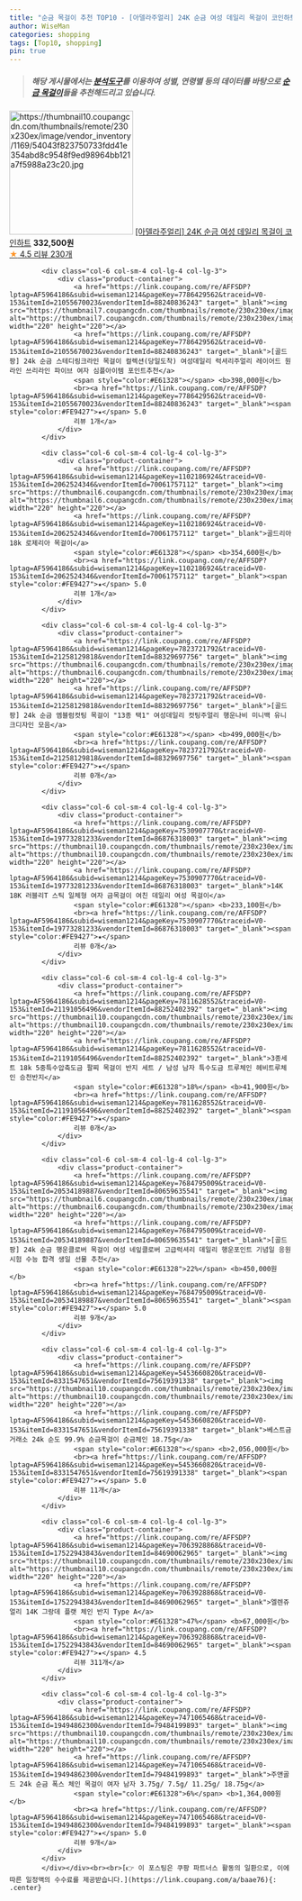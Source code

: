 ```yaml
---
title: "순금 목걸이 추천 TOP10 - [아델라주얼리] 24K 순금 여성 데일리 목걸이 코인하트"
author: WiseMan
categories: shopping
tags: [Top10, shopping]
pin: true
---
```


> ##### 해당 게시물에서는 [**분석도구**](https://itemscout.io/)를 이용하여 **성별**, **연령별** 등의 데이터를 바탕으로 [**순금 목걸이**](https://link.coupang.com/a/baae76)들을 추천해드리고 있습니다.
<div class="container"><div class="row">
            <div class="col-6 col-sm-4 col-lg-4 col-lg-3">
                <div class="product-container">
                    <a href="https://link.coupang.com/re/AFFSDP?lptag=AF5964186&subid=wiseman1214&pageKey=6388385016&traceid=V0-153&itemId=13606689884&vendorItemId=80859735702" target="_blank"><img src="https://thumbnail10.coupangcdn.com/thumbnails/remote/230x230ex/image/vendor_inventory/1169/54043f823750733fdd41e354abd8c9548f9ed98964bb121a7f5988a23c20.jpg" alt="https://thumbnail10.coupangcdn.com/thumbnails/remote/230x230ex/image/vendor_inventory/1169/54043f823750733fdd41e354abd8c9548f9ed98964bb121a7f5988a23c20.jpg" width="220" height="220"></a>
                    <a href="https://link.coupang.com/re/AFFSDP?lptag=AF5964186&subid=wiseman1214&pageKey=6388385016&traceid=V0-153&itemId=13606689884&vendorItemId=80859735702" target="_blank">[아델라주얼리] 24K 순금 여성 데일리 목걸이 코인하트</a>
                    <span style="color:#E61328"></span> <b>332,500원</b>
                    <br><a href="https://link.coupang.com/re/AFFSDP?lptag=AF5964186&subid=wiseman1214&pageKey=6388385016&traceid=V0-153&itemId=13606689884&vendorItemId=80859735702" target="_blank"><span style="color:#FE9427">★</span> 4.5
                    리뷰 230개</a>
                </div>
            </div>
            
            <div class="col-6 col-sm-4 col-lg-4 col-lg-3">
                <div class="product-container">
                    <a href="https://link.coupang.com/re/AFFSDP?lptag=AF5964186&subid=wiseman1214&pageKey=7786429562&traceid=V0-153&itemId=21055670023&vendorItemId=88240836243" target="_blank"><img src="https://thumbnail7.coupangcdn.com/thumbnails/remote/230x230ex/image/vendor_inventory/9a2b/d70f0babb411eeecbdd715a94f9b302b25b9a8985ddd768c5edf4b83f11c.jpg" alt="https://thumbnail7.coupangcdn.com/thumbnails/remote/230x230ex/image/vendor_inventory/9a2b/d70f0babb411eeecbdd715a94f9b302b25b9a8985ddd768c5edf4b83f11c.jpg" width="220" height="220"></a>
                    <a href="https://link.coupang.com/re/AFFSDP?lptag=AF5964186&subid=wiseman1214&pageKey=7786429562&traceid=V0-153&itemId=21055670023&vendorItemId=88240836243" target="_blank">[골드팡] 24k 순금 스테디링크라인 목걸이 컬렉션(당일도착) 여성데일리 럭셔리주얼리 레이어드 원라인 쓰리라인 파이브 여자 심플아이템 포인트추천</a>
                    <span style="color:#E61328"></span> <b>398,000원</b>
                    <br><a href="https://link.coupang.com/re/AFFSDP?lptag=AF5964186&subid=wiseman1214&pageKey=7786429562&traceid=V0-153&itemId=21055670023&vendorItemId=88240836243" target="_blank"><span style="color:#FE9427">★</span> 5.0
                    리뷰 1개</a>
                </div>
            </div>
            
            <div class="col-6 col-sm-4 col-lg-4 col-lg-3">
                <div class="product-container">
                    <a href="https://link.coupang.com/re/AFFSDP?lptag=AF5964186&subid=wiseman1214&pageKey=1102186924&traceid=V0-153&itemId=2062524346&vendorItemId=70061757112" target="_blank"><img src="https://thumbnail6.coupangcdn.com/thumbnails/remote/230x230ex/image/vendor_inventory/5a69/b16ea40192096b44e403c24c03b9ad62bdf6a2625f1c3b479692995068e3.jpg" alt="https://thumbnail6.coupangcdn.com/thumbnails/remote/230x230ex/image/vendor_inventory/5a69/b16ea40192096b44e403c24c03b9ad62bdf6a2625f1c3b479692995068e3.jpg" width="220" height="220"></a>
                    <a href="https://link.coupang.com/re/AFFSDP?lptag=AF5964186&subid=wiseman1214&pageKey=1102186924&traceid=V0-153&itemId=2062524346&vendorItemId=70061757112" target="_blank">골드리아 18k 로제리아 목걸이</a>
                    <span style="color:#E61328"></span> <b>354,600원</b>
                    <br><a href="https://link.coupang.com/re/AFFSDP?lptag=AF5964186&subid=wiseman1214&pageKey=1102186924&traceid=V0-153&itemId=2062524346&vendorItemId=70061757112" target="_blank"><span style="color:#FE9427">★</span> 5.0
                    리뷰 1개</a>
                </div>
            </div>
            
            <div class="col-6 col-sm-4 col-lg-4 col-lg-3">
                <div class="product-container">
                    <a href="https://link.coupang.com/re/AFFSDP?lptag=AF5964186&subid=wiseman1214&pageKey=7823721792&traceid=V0-153&itemId=21258129818&vendorItemId=88329697756" target="_blank"><img src="https://thumbnail6.coupangcdn.com/thumbnails/remote/230x230ex/image/vendor_inventory/b0bc/bb6249e35ad3a887f1c997796ff605730cd58414b4f1c4880a34315be224.jpg" alt="https://thumbnail6.coupangcdn.com/thumbnails/remote/230x230ex/image/vendor_inventory/b0bc/bb6249e35ad3a887f1c997796ff605730cd58414b4f1c4880a34315be224.jpg" width="220" height="220"></a>
                    <a href="https://link.coupang.com/re/AFFSDP?lptag=AF5964186&subid=wiseman1214&pageKey=7823721792&traceid=V0-153&itemId=21258129818&vendorItemId=88329697756" target="_blank">[골드팡] 24k 순금 엠블럼컷팅 목걸이 "13종 택1" 여성데일리 컷팅주얼리 행운나비 미니백 유니크디자인 모음</a>
                    <span style="color:#E61328"></span> <b>499,000원</b>
                    <br><a href="https://link.coupang.com/re/AFFSDP?lptag=AF5964186&subid=wiseman1214&pageKey=7823721792&traceid=V0-153&itemId=21258129818&vendorItemId=88329697756" target="_blank"><span style="color:#FE9427">★</span> 
                    리뷰 0개</a>
                </div>
            </div>
            
            <div class="col-6 col-sm-4 col-lg-4 col-lg-3">
                <div class="product-container">
                    <a href="https://link.coupang.com/re/AFFSDP?lptag=AF5964186&subid=wiseman1214&pageKey=7530907770&traceid=V0-153&itemId=19773281233&vendorItemId=86876318003" target="_blank"><img src="https://thumbnail10.coupangcdn.com/thumbnails/remote/230x230ex/image/vendor_inventory/ac97/7b77b525912bfce3140871443963c79e980a9e2ae0b7e4d1a24ac687e1fb.jpg" alt="https://thumbnail10.coupangcdn.com/thumbnails/remote/230x230ex/image/vendor_inventory/ac97/7b77b525912bfce3140871443963c79e980a9e2ae0b7e4d1a24ac687e1fb.jpg" width="220" height="220"></a>
                    <a href="https://link.coupang.com/re/AFFSDP?lptag=AF5964186&subid=wiseman1214&pageKey=7530907770&traceid=V0-153&itemId=19773281233&vendorItemId=86876318003" target="_blank">14K 18K 러블리T 스틱 일체형 여자 금목걸이 여친 데일리 여성 목걸이</a>
                    <span style="color:#E61328"></span> <b>233,100원</b>
                    <br><a href="https://link.coupang.com/re/AFFSDP?lptag=AF5964186&subid=wiseman1214&pageKey=7530907770&traceid=V0-153&itemId=19773281233&vendorItemId=86876318003" target="_blank"><span style="color:#FE9427">★</span> 
                    리뷰 0개</a>
                </div>
            </div>
            
            <div class="col-6 col-sm-4 col-lg-4 col-lg-3">
                <div class="product-container">
                    <a href="https://link.coupang.com/re/AFFSDP?lptag=AF5964186&subid=wiseman1214&pageKey=7811628552&traceid=V0-153&itemId=21191056496&vendorItemId=88252402392" target="_blank"><img src="https://thumbnail10.coupangcdn.com/thumbnails/remote/230x230ex/image/vendor_inventory/e52b/bc09bf34b054e601770de129c843b0bce85eda930b53b6ae701b01ddc9fe.jpg" alt="https://thumbnail10.coupangcdn.com/thumbnails/remote/230x230ex/image/vendor_inventory/e52b/bc09bf34b054e601770de129c843b0bce85eda930b53b6ae701b01ddc9fe.jpg" width="220" height="220"></a>
                    <a href="https://link.coupang.com/re/AFFSDP?lptag=AF5964186&subid=wiseman1214&pageKey=7811628552&traceid=V0-153&itemId=21191056496&vendorItemId=88252402392" target="_blank">3종세트 18k 5중특수압축도금 팔찌 목걸이 반지 세트 / 남성 남자 특수도금 트루체인 헤비트루체인 승천반지</a>
                    <span style="color:#E61328">18%</span> <b>41,900원</b>
                    <br><a href="https://link.coupang.com/re/AFFSDP?lptag=AF5964186&subid=wiseman1214&pageKey=7811628552&traceid=V0-153&itemId=21191056496&vendorItemId=88252402392" target="_blank"><span style="color:#FE9427">★</span> 
                    리뷰 0개</a>
                </div>
            </div>
            
            <div class="col-6 col-sm-4 col-lg-4 col-lg-3">
                <div class="product-container">
                    <a href="https://link.coupang.com/re/AFFSDP?lptag=AF5964186&subid=wiseman1214&pageKey=7684795009&traceid=V0-153&itemId=20534189887&vendorItemId=80659635541" target="_blank"><img src="https://thumbnail6.coupangcdn.com/thumbnails/remote/230x230ex/image/vendor_inventory/a933/e8631dd58a607d54e9563be03888eb79e4025a8f7ce3b2386cc63942b2a7.jpg" alt="https://thumbnail6.coupangcdn.com/thumbnails/remote/230x230ex/image/vendor_inventory/a933/e8631dd58a607d54e9563be03888eb79e4025a8f7ce3b2386cc63942b2a7.jpg" width="220" height="220"></a>
                    <a href="https://link.coupang.com/re/AFFSDP?lptag=AF5964186&subid=wiseman1214&pageKey=7684795009&traceid=V0-153&itemId=20534189887&vendorItemId=80659635541" target="_blank">[골드팡] 24k 순금 행운클로버 목걸이 여성 네잎클로버 고급럭셔리 데일리 행운포인트 기념일 응원 시험 수능 합격 생일 선물 추천</a>
                    <span style="color:#E61328">22%</span> <b>450,000원</b>
                    <br><a href="https://link.coupang.com/re/AFFSDP?lptag=AF5964186&subid=wiseman1214&pageKey=7684795009&traceid=V0-153&itemId=20534189887&vendorItemId=80659635541" target="_blank"><span style="color:#FE9427">★</span> 5.0
                    리뷰 9개</a>
                </div>
            </div>
            
            <div class="col-6 col-sm-4 col-lg-4 col-lg-3">
                <div class="product-container">
                    <a href="https://link.coupang.com/re/AFFSDP?lptag=AF5964186&subid=wiseman1214&pageKey=5453660820&traceid=V0-153&itemId=8331547651&vendorItemId=75619391338" target="_blank"><img src="https://thumbnail10.coupangcdn.com/thumbnails/remote/230x230ex/image/vendor_inventory/86bd/56186385d8ec70efd5bdc90bca2e234ffb3fed1f71cf925fe04f49c197c8.jpg" alt="https://thumbnail10.coupangcdn.com/thumbnails/remote/230x230ex/image/vendor_inventory/86bd/56186385d8ec70efd5bdc90bca2e234ffb3fed1f71cf925fe04f49c197c8.jpg" width="220" height="220"></a>
                    <a href="https://link.coupang.com/re/AFFSDP?lptag=AF5964186&subid=wiseman1214&pageKey=5453660820&traceid=V0-153&itemId=8331547651&vendorItemId=75619391338" target="_blank">베스트금거래소 24k 순도 99.9% 순금목걸이 순금체인 18.75g</a>
                    <span style="color:#E61328"></span> <b>2,056,000원</b>
                    <br><a href="https://link.coupang.com/re/AFFSDP?lptag=AF5964186&subid=wiseman1214&pageKey=5453660820&traceid=V0-153&itemId=8331547651&vendorItemId=75619391338" target="_blank"><span style="color:#FE9427">★</span> 5.0
                    리뷰 11개</a>
                </div>
            </div>
            
            <div class="col-6 col-sm-4 col-lg-4 col-lg-3">
                <div class="product-container">
                    <a href="https://link.coupang.com/re/AFFSDP?lptag=AF5964186&subid=wiseman1214&pageKey=7063928868&traceid=V0-153&itemId=17522943843&vendorItemId=84690062965" target="_blank"><img src="https://thumbnail10.coupangcdn.com/thumbnails/remote/230x230ex/image/vendor_inventory/c651/f3f4717e9d295e4407102e60265a65a51ed6e4fbfd22be61aca9676c6c71.jpg" alt="https://thumbnail10.coupangcdn.com/thumbnails/remote/230x230ex/image/vendor_inventory/c651/f3f4717e9d295e4407102e60265a65a51ed6e4fbfd22be61aca9676c6c71.jpg" width="220" height="220"></a>
                    <a href="https://link.coupang.com/re/AFFSDP?lptag=AF5964186&subid=wiseman1214&pageKey=7063928868&traceid=V0-153&itemId=17522943843&vendorItemId=84690062965" target="_blank">엘렌쥬얼리 14K 그랑데 플랫 체인 반지 Type A</a>
                    <span style="color:#E61328">47%</span> <b>67,000원</b>
                    <br><a href="https://link.coupang.com/re/AFFSDP?lptag=AF5964186&subid=wiseman1214&pageKey=7063928868&traceid=V0-153&itemId=17522943843&vendorItemId=84690062965" target="_blank"><span style="color:#FE9427">★</span> 4.5
                    리뷰 311개</a>
                </div>
            </div>
            
            <div class="col-6 col-sm-4 col-lg-4 col-lg-3">
                <div class="product-container">
                    <a href="https://link.coupang.com/re/AFFSDP?lptag=AF5964186&subid=wiseman1214&pageKey=7471065468&traceid=V0-153&itemId=19494862300&vendorItemId=79484199893" target="_blank"><img src="https://thumbnail10.coupangcdn.com/thumbnails/remote/230x230ex/image/vendor_inventory/0a7e/a897753cf4b1f777dfcf708f56a1d13499c4547bc3f1e999abbf029d5f0d.jpg" alt="https://thumbnail10.coupangcdn.com/thumbnails/remote/230x230ex/image/vendor_inventory/0a7e/a897753cf4b1f777dfcf708f56a1d13499c4547bc3f1e999abbf029d5f0d.jpg" width="220" height="220"></a>
                    <a href="https://link.coupang.com/re/AFFSDP?lptag=AF5964186&subid=wiseman1214&pageKey=7471065468&traceid=V0-153&itemId=19494862300&vendorItemId=79484199893" target="_blank">주앤골드 24k 순금 폭스 체인 목걸이 여자 남자 3.75g/ 7.5g/ 11.25g/ 18.75g</a>
                    <span style="color:#E61328">6%</span> <b>1,364,000원</b>
                    <br><a href="https://link.coupang.com/re/AFFSDP?lptag=AF5964186&subid=wiseman1214&pageKey=7471065468&traceid=V0-153&itemId=19494862300&vendorItemId=79484199893" target="_blank"><span style="color:#FE9427">★</span> 5.0
                    리뷰 9개</a>
                </div>
            </div>
            </div></div><br><br>[👉 이 포스팅은 쿠팡 파트너스 활동의 일환으로, 이에 따른 일정액의 수수료를 제공받습니다.](https://link.coupang.com/a/baae76){: .center}